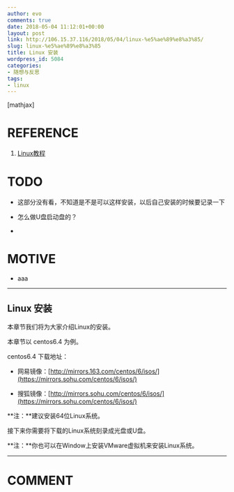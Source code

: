 ```yaml
---
author: evo
comments: true
date: 2018-05-04 11:12:01+00:00
layout: post
link: http://106.15.37.116/2018/05/04/linux-%e5%ae%89%e8%a3%85/
slug: linux-%e5%ae%89%e8%a3%85
title: Linux 安装
wordpress_id: 5084
categories:
- 随想与反思
tags:
- linux
---
```


<!-- more -->

[mathjax]


# REFERENCE





 	
  1. [Linux教程](https://www.w3cschool.cn/linux/)




# TODO





 	
  * 这部分没有看，不知道是不是可以这样安装，以后自己安装的时候要记录一下

 	
  * 怎么做U盘启动盘的？

 	
  * 



# MOTIVE





 	
  * aaa





* * *





## Linux 安装


本章节我们将为大家介绍Linux的安装。

本章节以 centos6.4 为例。

centos6.4 下载地址：



 	
  * 网易镜像：[http://mirrors.163.com/centos/6/isos/](https://mirrors.sohu.com/centos/6/isos/)

 	
  * 搜狐镜像：[http://mirrors.sohu.com/centos/6/isos/](https://mirrors.sohu.com/centos/6/isos/)


**注：**建议安装64位Linux系统。

接下来你需要将下载的Linux系统刻录成光盘或U盘。

**注：**你也可以在Window上安装VMware虚拟机来安装Linux系统。























* * *





# COMMENT



